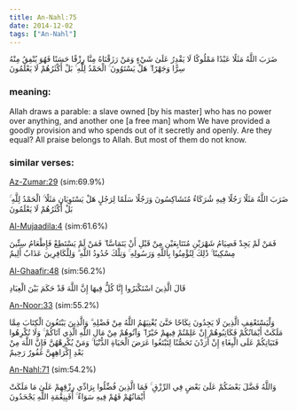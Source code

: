 ```yaml
---
title: An-Nahl:75
date: 2014-12-02
tags: ["An-Nahl"]
---
```

ضَرَبَ اللَّهُ مَثَلًا عَبْدًا مَمْلُوكًا لَا يَقْدِرُ عَلَىٰ شَيْءٍ وَمَنْ رَزَقْنَاهُ مِنَّا رِزْقًا حَسَنًا فَهُوَ يُنْفِقُ مِنْهُ سِرًّا وَجَهْرًا ۖ هَلْ يَسْتَوُونَ ۚ الْحَمْدُ لِلَّهِ ۚ بَلْ أَكْثَرُهُمْ لَا يَعْلَمُونَ
### meaning: 
Allah draws a parable: a slave owned [by his master] who has no power over anything, and another one [a free man] whom We have provided a goodly provision and who spends out of it secretly and openly. Are they equal? All praise belongs to Allah. But most of them do not know.
### similar verses: 

[Az-Zumar:29](/39/29) (sim:69.9%)

ضَرَبَ اللَّهُ مَثَلًا رَجُلًا فِيهِ شُرَكَاءُ مُتَشَاكِسُونَ وَرَجُلًا سَلَمًا لِرَجُلٍ هَلْ يَسْتَوِيَانِ مَثَلًا ۚ الْحَمْدُ لِلَّهِ ۚ بَلْ أَكْثَرُهُمْ لَا يَعْلَمُونَ

[Al-Mujaadila:4](/58/4) (sim:61.6%)

فَمَنْ لَمْ يَجِدْ فَصِيَامُ شَهْرَيْنِ مُتَتَابِعَيْنِ مِنْ قَبْلِ أَنْ يَتَمَاسَّا ۖ فَمَنْ لَمْ يَسْتَطِعْ فَإِطْعَامُ سِتِّينَ مِسْكِينًا ۚ ذَٰلِكَ لِتُؤْمِنُوا بِاللَّهِ وَرَسُولِهِ ۚ وَتِلْكَ حُدُودُ اللَّهِ ۗ وَلِلْكَافِرِينَ عَذَابٌ أَلِيمٌ

[Al-Ghaafir:48](/40/48) (sim:56.2%)

قَالَ الَّذِينَ اسْتَكْبَرُوا إِنَّا كُلٌّ فِيهَا إِنَّ اللَّهَ قَدْ حَكَمَ بَيْنَ الْعِبَادِ

[An-Noor:33](/24/33) (sim:55.2%)

وَلْيَسْتَعْفِفِ الَّذِينَ لَا يَجِدُونَ نِكَاحًا حَتَّىٰ يُغْنِيَهُمُ اللَّهُ مِنْ فَضْلِهِ ۗ وَالَّذِينَ يَبْتَغُونَ الْكِتَابَ مِمَّا مَلَكَتْ أَيْمَانُكُمْ فَكَاتِبُوهُمْ إِنْ عَلِمْتُمْ فِيهِمْ خَيْرًا ۖ وَآتُوهُمْ مِنْ مَالِ اللَّهِ الَّذِي آتَاكُمْ ۚ وَلَا تُكْرِهُوا فَتَيَاتِكُمْ عَلَى الْبِغَاءِ إِنْ أَرَدْنَ تَحَصُّنًا لِتَبْتَغُوا عَرَضَ الْحَيَاةِ الدُّنْيَا ۚ وَمَنْ يُكْرِهْهُنَّ فَإِنَّ اللَّهَ مِنْ بَعْدِ إِكْرَاهِهِنَّ غَفُورٌ رَحِيمٌ

[An-Nahl:71](/16/71) (sim:54.2%)

وَاللَّهُ فَضَّلَ بَعْضَكُمْ عَلَىٰ بَعْضٍ فِي الرِّزْقِ ۚ فَمَا الَّذِينَ فُضِّلُوا بِرَادِّي رِزْقِهِمْ عَلَىٰ مَا مَلَكَتْ أَيْمَانُهُمْ فَهُمْ فِيهِ سَوَاءٌ ۚ أَفَبِنِعْمَةِ اللَّهِ يَجْحَدُونَ
